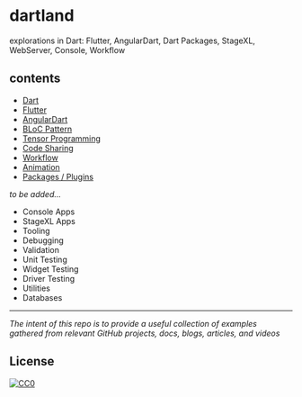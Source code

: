 # dartland
explorations in Dart: Flutter, AngularDart, Dart Packages, StageXL, WebServer, Console, Workflow

## contents
- [Dart](dart)
- [Flutter](flutter)
- [AngularDart](angular-dart)
- [BLoC Pattern](bloc)
- [Tensor Programming](tensor)
- [Code Sharing](code-sharing)
- [Workflow](workflow)
- [Animation](animation)
- [Packages / Plugins](packages-plugins)

_to be added..._
- Console Apps
- StageXL Apps
- Tooling
- Debugging
- Validation
- Unit Testing
- Widget Testing
- Driver Testing
- Utilities
- Databases

---
_The intent of this repo is to provide a useful collection of examples gathered from relevant GitHub projects, docs, blogs, articles, and videos_

## License
[![CC0](https://i.creativecommons.org/p/zero/1.0/88x31.png)](https://creativecommons.org/publicdomain/zero/1.0/)
